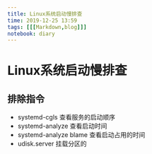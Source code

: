 ```yaml
---
title: Linux系统启动慢排查
time: 2019-12-25 13:59
tags: [[[Markdown,blog]]]
notebook: diary
---
```


#  Linux系统启动慢排查


## 排除指令

- systemd-cgls 查看服务的启动顺序
- systemd-analyze 查看启动时间
- systemd-analyze blame 查看启动占用的时间
- udisk.server 挂载分区的
